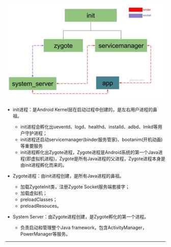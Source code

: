 ![系统进程](https://github.com/chen-eugene/Android-Interview/blob/master/image/android-booting.jpg)

- init进程：是Android Kernel层在启动过程中创建的，是左右用户进程的鼻祖。
  - init进程会孵化出ueventd、logd、healthd、installd、adbd、lmkd等用户守护进程；
  - init进程还启动servicemanager(binder服务管家)、bootanim(开机动画)等重要服务
  - init进程孵化出Zygote进程，Zygote进程是Android系统的第一个Java进程(即虚拟机进程)，Zygote是所有Java进程的父进程，Zygote进程本身是由init进程孵化而来的。

- Zygote进程：由init进程创建，是所有Java进程的鼻祖。
  - 加载ZygoteInit类，注册Zygote Socket服务端套接字；
  - 加载虚拟机；
  - preloadClasses；
  - preloadResouces。
  
- System Server：由Zygote进程创建，是Zygote孵化的第一个进程。
  - 负责启动和管理整个Java framework，包含ActivityManager，PowerManager等服务。

**************************






